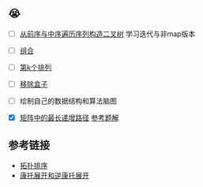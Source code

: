 ## 😭

- [ ] [从前序与中序遍历序列构造二叉树](https://leetcode-cn.com/problems/construct-binary-tree-from-preorder-and-inorder-traversal/) 
学习迭代与非map版本
- [ ] [组合](https://leetcode-cn.com/problems/combinations/)
- [ ] [第k个排列](https://leetcode-cn.com/problems/permutation-sequence/)
- [ ] [移除盒子](https://leetcode-cn.com/problems/remove-boxes/)
- [ ] 绘制自己的数据结构和算法脑图


- [x] [矩阵中的最长递增路径](https://leetcode-cn.com/problems/longest-increasing-path-in-a-matrix/)
   [参考题解](https://leetcode.com/problems/longest-increasing-path-in-a-matrix/discuss/78336/Graph-theory-Java-solution-O(v2)-no-DFS)

## 参考链接

- [拓扑排序](https://www.cnblogs.com/bigsai/p/11489260.html)
- [康托展开和逆康托展开](https://blog.csdn.net/wbin233/article/details/72998375)